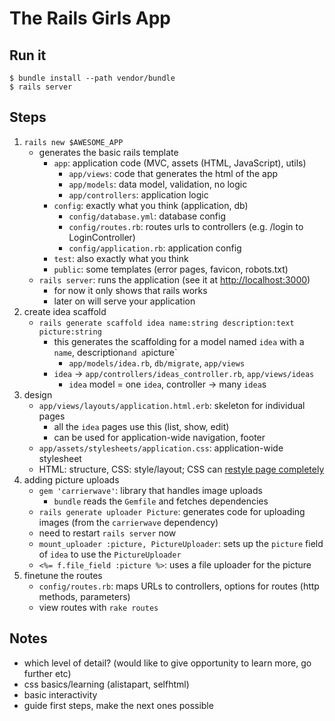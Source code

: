 # The Rails Girls App

## Run it

    $ bundle install --path vendor/bundle
    $ rails server

## Steps

1. `rails new $AWESOME_APP`
    - generates the basic rails template
        * `app`: application code (MVC, assets (HTML, JavaScript), utils)
            - `app/views`: code that generates the html of the app
            - `app/models`: data model, validation, no logic
            - `app/controllers`: application logic
        * `config`: exactly what you think (application, db)
            - `config/database.yml`: database config
            - `config/routes.rb`: routes urls to controllers (e.g. /login to LoginController)
            - `config/application.rb`: application config
        * `test`: also exactly what you think
        * `public`: some templates (error pages, favicon, robots.txt)
    - `rails server`: runs the application (see it at <http://localhost:3000>)
        * for now it only shows that rails works
        * later on will serve your application
2. create idea scaffold
    - `rails generate scaffold idea name:string description:text picture:string`
        * this generates the scaffolding for a model named `idea` with a
            `name`, description` and a `picture`
            - `app/models/idea.rb`, `db/migrate`, `app/views`
        * `idea` -> `app/controllers/ideas_controller.rb`, `app/views/ideas`
            - `idea` model = one `idea`, controller -> many `idea`s
3. design
    - `app/views/layouts/application.html.erb`: skeleton for individual pages
        * all the `idea` pages use this (list, show, edit)
        * can be used for application-wide navigation, footer
    - `app/assets/stylesheets/application.css`: application-wide stylesheet
    - HTML: structure, CSS: style/layout; CSS can [restyle page completely][zengarden]
4. adding picture uploads
    - `gem 'carrierwave'`: library that handles image uploads
        * `bundle` reads the `Gemfile` and fetches dependencies
    - `rails generate uploader Picture`: generates code for uploading
        images (from the `carrierwave` dependency)
    - need to restart `rails server` now
    - `mount_uploader :picture, PictureUploader`: sets up the `picture`
        field of `idea` to use the `PictureUploader`
    - `<%= f.file_field :picture %>`: uses a file uploader for the picture
5. finetune the routes
    - `config/routes.rb`: maps URLs to controllers, options for routes
        (http methods, parameters)
    - view routes with `rake routes`

## Notes

* which level of detail? (would like to give opportunity to learn more,
    go further etc)
* css basics/learning (alistapart, selfhtml)
* basic interactivity
* guide first steps, make the next ones possible

[zengarden]: http://www.csszengarden.com/
